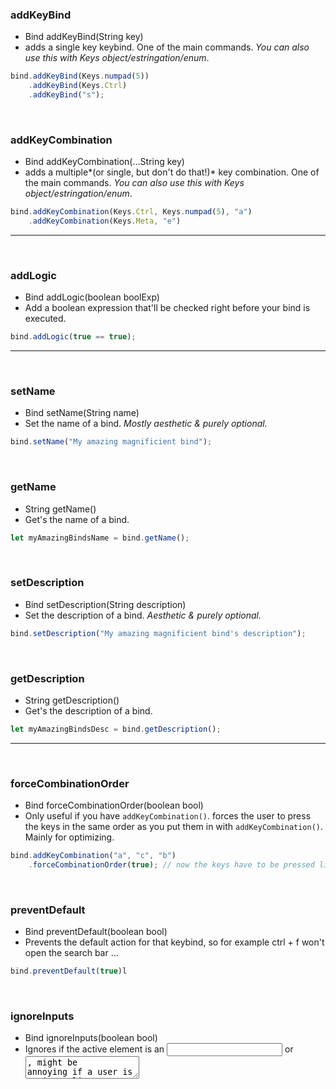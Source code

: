 
### addKeyBind
  - Bind addKeyBind(String key)
  - adds a single key keybind. One of the main commands. *You can also use this with Keys object/estringation/enum*.
```js
bind.addKeyBind(Keys.numpad(5))
    .addKeyBind(Keys.Ctrl)
    .addKeyBind("s");
```
<br>

### addKeyCombination
  - Bind addKeyCombination(...String key)
  - adds a multiple*(or single, but don't do that!)* key combination. One of the main commands. *You can also use this with Keys object/estringation/enum*.
```js
bind.addKeyCombination(Keys.Ctrl, Keys.numpad(5), "a")
    .addKeyCombination(Keys.Meta, "e") 
```
---
<br>

### addLogic
  - Bind addLogic(boolean boolExp)
  - Add a boolean expression that'll be checked right before your bind is executed.
```js
bind.addLogic(true == true);
```
---
<br>

### setName
  - Bind setName(String name)
  - Set the name of a bind. *Mostly aesthetic & purely optional.*
```js
bind.setName("My amazing magnificient bind");
```
<br>

### getName
  - String getName()
  - Get's the name of a bind.
```js
let myAmazingBindsName = bind.getName();
```
<br>

### setDescription
  - Bind setDescription(String description)
  - Set the description of a bind. *Aesthetic & purely optional.*
```js
bind.setDescription("My amazing magnificient bind's description");
```
<br>

### getDescription
  - String getDescription()
  - Get's the description of a bind.
```js
let myAmazingBindsDesc = bind.getDescription();
```
---
<br>

### forceCombinationOrder
  - Bind forceCombinationOrder(boolean bool)
  - Only useful if you have `addKeyCombination()`. forces the user to press the keys in the same order as you put them in with `addKeyCombination()`. Mainly for optimizing.
```js
bind.addKeyCombination("a", "c", "b")
    .forceCombinationOrder(true); // now the keys have to be pressed like: a -> c -> b,    a -> b -> c won't work!
```
<br>

### preventDefault
  - Bind preventDefault(boolean bool)
  - Prevents the default action for that keybind, so for example ctrl + f won't open the search bar ...
```js
bind.preventDefault(true)l
```
<br>

### ignoreInputs
  - Bind ignoreInputs(boolean bool)
  - Ignores if the active element is an <input> or <textarea>, might be annoying if a user is typing.
```js
bind.ignoreInputs(true);  
```
---
<br>

### setToFocus
  - BindElt setToFocus(boolean bool)
  - Cocusses the bind's element, once the bind has been activated.
```js
bind.setToFocus(true);
```
<br>
  
### setToClick
  - BindElt setToClick(boolean bool)
  - Clicks the bind's element, once the bind has been activated.
```js
bind.setToClick(false);
```  
<br>
  
### checkIfHidden
  - BindElt checkIfHidden(boolean bool)
  - Checks if the bind's element is hidden, `visibility: hidden;`
```js
bind.checkIfHidden(false);
```
